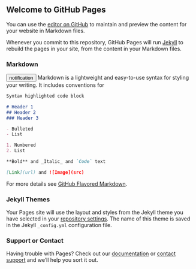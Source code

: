 ## Welcome to GitHub Pages

<script>
var createdby = "cchhhh";
var timestamp = "1:10pm";
function notifyMe() {
  // Let's check if the browser supports notifications
  if (!("Notification" in window)) {
    alert("This browser does not support desktop notification");
  }

  // Let's check whether notification permissions have already been granted
  else if (Notification.permission === "granted") {
    // If it's okay let's create a notification
  var notification = new Notification("Quiz Created by "+createdby, {
  body: timestamp,
  
  icon: "https://1.bp.blogspot.com/-3T9rp1i8qJM/YAvNP3RRD-I/AAAAAAAAA2k/QaTH6pTOYPYhwEsRNAHD3QjF5uW0oXmfwCLcBGAsYHQ/s320/favicon-16x16.png" 
  });
  notification.onclick = function(event) {
  event.preventDefault(); // prevent the browser from focusing the Notification's tab
  window.open('https://the---anirban.blogspot.com/p/indexhtml.html');
}
  }

  // Otherwise, we need to ask the user for permission
  else if (Notification.permission !== "denied") {
    Notification.requestPermission().then(function (permission) {
      // If the user accepts, let's create a notification
      if (permission === "granted") {
        var notification = new Notification("Hi there!");
      }
    });
  }

  // At last, if the user has denied notifications, and you 
  // want to be respectful there is no need to bother them any more.
}
</script>
You can use the [editor on GitHub](https://github.com/fun-op/webnotification/edit/gh-pages/index.md) to maintain and preview the content for your website in Markdown files.

Whenever you commit to this repository, GitHub Pages will run [Jekyll](https://jekyllrb.com/) to rebuild the pages in your site, from the content in your Markdown files.

### Markdown
<button onclick="notifyMe()">notification</button>
Markdown is a lightweight and easy-to-use syntax for styling your writing. It includes conventions for

```markdown
Syntax highlighted code block

# Header 1
## Header 2
### Header 3

- Bulleted
- List

1. Numbered
2. List

**Bold** and _Italic_ and `Code` text

[Link](url) and ![Image](src)
```

For more details see [GitHub Flavored Markdown](https://guides.github.com/features/mastering-markdown/).

### Jekyll Themes

Your Pages site will use the layout and styles from the Jekyll theme you have selected in your [repository settings](https://github.com/fun-op/webnotification/settings). The name of this theme is saved in the Jekyll `_config.yml` configuration file.

### Support or Contact

Having trouble with Pages? Check out our [documentation](https://docs.github.com/categories/github-pages-basics/) or [contact support](https://support.github.com/contact) and we’ll help you sort it out.
